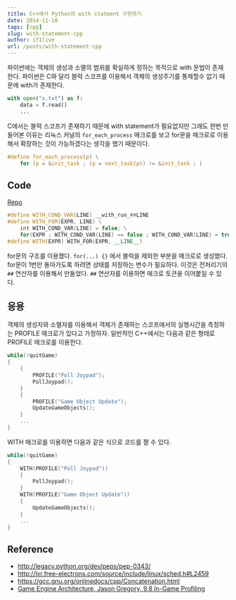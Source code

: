 ```yaml
---
title: C++에서 Python의 with statment 구현하기
date: 2014-11-10
tags: [cpp]
slug: with-statement-cpp
author: if1live
url: /posts/with-statement-cpp
---
```


파이썬에는 객체의 생성과 소멸의 범위를 확실하게 정하는 목적으로 with
문법이 존재한다. 파이썬은 C와 달리 블럭 스코프를 이용해서 객체의
생성주기를 통제할수 없기 때문에 with가 존재한다.

```python
with open("x.txt") as f:
    data = f.read()
    ...
```

C에서는 블럭 스코프가 존재하기 때문에 with statement가 필요없지만 그래도
한번 만들어본 이유는 리눅스 커널의 `for_each_process` 매크로를 보고
for문을 매크로로 이용해서 확장하는 것이 가능하겠다는 생각을 했기
때문이다.

```c
#define for_each_process(p) \
    for (p = &init_task ; (p = next_task(p)) != &init_task ; )
```

## Code

[Repo]

```cpp
#define WITH_COND_VAR(LINE) __with_run_##LINE
#define WITH_FOR(EXPR, LINE) \
    int WITH_COND_VAR(LINE) = false; \
    for(EXPR ; WITH_COND_VAR(LINE) == false ; WITH_COND_VAR(LINE) = true)
#define WITH(EXPR) WITH_FOR(EXPR, __LINE__)
```

for문의 구조를 이용했다. `for(...) {}` 에서 블럭을 제외한 부분을
매크로로 생성했다. for문이 1번만 돌아가도록 하려면 상태를 저장하는
변수가 필요하다. 이것은 전처리기의 `##` 연산자를 이용해서 만들었다. `##`
연산자를 이용하면 매크로 토큰을 이어붙일 수 있다.

## 응용

객체의 생성자와 소멸자를 이용해서 객체가 존재하는 스코프에서의
실행시간을 측정하는 PROFILE 매크로가 있다고 가정하자. 일반적인 C++에서는
다음과 같은 형태로 PROFILE 매크로를 이용한다.

```cpp
while(!quitGame)
{
    {
        PROFILE("Poll Joypad");
        PollJoypad();
    }
    {
        PROFILE("Game Object Update");
        UpdateGameObjects();
    }
    ...
}
```

WITH 매크로를 이용하면 다음과 같은 식으로 코드를 짤 수 있다.

```cpp
while(!quitGame)
{
    WITH(PROFILE("Poll Joypad"))
    {
        PollJoypad();
    }
    WITH(PROFILE("Game Object Update"))
    {
        UpdateGameObjects();
    }
    ...
}
```

## Reference

* <http://legacy.python.org/dev/peps/pep-0343/>
* <http://lxr.free-electrons.com/source/include/linux/sched.h#L2459>
* <https://gcc.gnu.org/onlinedocs/cpp/Concatenation.html>
* [Game Engine Architecture, Jason Gregory, 9.8 In-Game Profiling](http://www.gameenginebook.com/)

[Repo]: https://gist.github.com/if1live/b0fcef916a744be25efe
